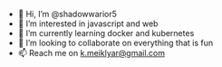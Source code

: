 - 👋 Hi, I’m @shadowwarior5
- 👀 I’m interested in javascript and web
- 🌱 I’m currently learning docker and kubernetes
- 💞️ I’m looking to collaborate on everything that is fun
- 📫 Reach me on k.meiklyar@gmail.com

<!---
shadowwarior5/shadowwarior5 is a ✨ special ✨ repository because its `README.md` (this file) appears on your GitHub profile.
You can click the Preview link to take a look at your changes.
--->
